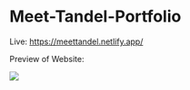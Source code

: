 # Meet-Tandel-Portfolio

Live: https://meettandel.netlify.app/


Preview of Website:

![](images/gifs/portfolio.gif)